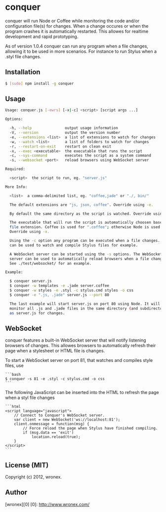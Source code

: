 # conquer
conquer will run Node or Coffee while monitoring the code and/or configuration
file(s) for changes. When a change occures or when the program crashes it is 
automatically restarted. This allowes for realtime development and rapid 
prototyping.

As of version 1.0.4 conquer can run any program when a file changes, allowing it
to be used in more scenarios. For instance to run Stylus when a .styl file 
changes.

## Installation
```bash
$ [sudo] npm install -g conquer
```

## Usage
```bash
Usage: conquer.js [-ewrs] [-x|-c] <script> [script args ...]

Options:

  -h, --help               output usage information
  -V, --version            output the version number
  -e, --extensions <list>  a list of extensions to watch for changes
  -w, --watch <list>       a list of folders to watch for changes
  -r, --restart-on-exit    restart on clean exit
  -x, --exec <executable>  the executable that runs the script
  -c, --sys-command        executes the script as a system command
  -s, --websocket <port>   reload browsers using WebSocket server

Required:

  <script>  the script to run, eg. "server.js"

More Info:

  <list>  a comma-delimited list, eg. "coffee,jade" or "./, bin/"

  The default extensions are "js, json, coffee". Override using -e.

  By default the same directory as the script is watched. Override using -w.

  The executable that will run the script is automatically choosen based on
  file extension. Coffee is used for ".coffee"; otherwise Node is used.
  Override using -x.

  Using the -c option any program can be executed when a file changes. Which
  can be used to watch and compile Stylus files for example.

  A WebSocket server can be started using the -s options. The WebSocket
  server can be used to automatically reload browsers when a file changes.
  See ./test/websocket/ for an example.

Example:

  $ conquer server.js
  $ conquer -w templates -e .jade server.coffee
  $ conquer -w styles -e .styl -c stylus.cmd styles -o css
  $ conquer -e ".js, .jade" server.js --port 80

  The last example will start server.js on port 80 using Node. It will
  monitor all .js and .jade files in the same directory (and subdirectories)
  as server.js for changes.
```

## WebSocket
conquer features a built-in WebSocket server that will notify listening browsers
of changes. This allowes browsers to automatically refresh their page when a 
stylesheet or HTML file is changes.

To start a WebSocket server on port 81, that watches and compiles style files,
use

	```bash
	$ conquer -s 81 -e .styl -c stylus.cmd -o css
	```

The following JavaScript can be inserted into the HTML to refresh the page when
a styl file changes

	```html
	<script language="javascript">
		// Connect to Conquer's WebSocket server.
		var client = new WebSocket('ws://localhost:81');
		client.onmessage = function(msg) {
			// Force reload the page when Stylus have finished compiling.
			if (msg.data == 'exit') 
				location.reload(true);
		}
	</script>
	```

## License (MIT)
Copyright (c) 2012, wronex.

## Author
[wronex][0]
[0]: http://www.wronex.com/
